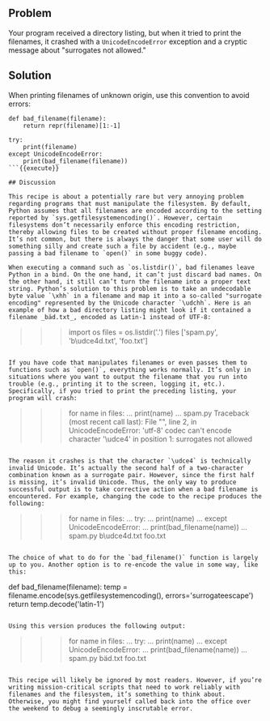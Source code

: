 ## Problem

Your program received a directory listing, but when it tried to print the filenames, it crashed with a `UnicodeEncodeError` exception and a cryptic message about "surrogates not allowed."

## Solution

When printing filenames of unknown origin, use this convention to avoid errors:

```
def bad_filename(filename):
    return repr(filename)[1:-1]

try:
    print(filename)
except UnicodeEncodeError:
    print(bad_filename(filename))
```{{execute}}

## Discussion

This recipe is about a potentially rare but very annoying problem regarding programs that must manipulate the filesystem. By default, Python assumes that all filenames are encoded according to the setting reported by `sys.getfilesystemencoding()`. However, certain filesystems don’t necessarily enforce this encoding restriction, thereby allowing files to be created without proper filename encoding. It’s not common, but there is always the danger that some user will do something silly and create such a file by accident (e.g., maybe passing a bad filename to `open()` in some buggy code).

When executing a command such as `os.listdir()`, bad filenames leave Python in a bind. On the one hand, it can’t just discard bad names. On the other hand, it still can’t turn the filename into a proper text string. Python’s solution to this problem is to take an undecodable byte value `\xhh` in a filename and map it into a so-called "surrogate encoding" represented by the Unicode character `\udchh`. Here is an example of how a bad directory listing might look if it contained a filename _bäd.txt_, encoded as Latin-1 instead of UTF-8:

```
>>> import os
>>> files = os.listdir('.')
>>> files
['spam.py', 'b\udce4d.txt', 'foo.txt']
>>>
```{{execute}}

If you have code that manipulates filenames or even passes them to functions such as `open()`, everything works normally. It’s only in situations where you want to output the filename that you run into trouble (e.g., printing it to the screen, logging it, etc.). Specifically, if you tried to print the preceding listing, your program will crash:

```
>>> for name in files:
...     print(name)
...
spam.py
Traceback (most recent call last):
  File "<stdin>", line 2, in <module>
UnicodeEncodeError: 'utf-8' codec can't encode character '\udce4' in
position 1: surrogates not allowed
>>>
```{{execute}}

The reason it crashes is that the character `\udce4` is technically invalid Unicode. It’s actually the second half of a two-character combination known as a surrogate pair. However, since the first half is missing, it’s invalid Unicode. Thus, the only way to produce successful output is to take corrective action when a bad filename is encountered. For example, changing the code to the recipe produces the following:

```
>>> for name in files:
...     try:
...             print(name)
...     except UnicodeEncodeError:
...             print(bad_filename(name))
...
spam.py
b\udce4d.txt
foo.txt
>>>
```{{execute}}

The choice of what to do for the `bad_filename()` function is largely up to you. Another option is to re-encode the value in some way, like this:

```
def bad_filename(filename):
    temp = filename.encode(sys.getfilesystemencoding(), errors='surrogateescape')
    return temp.decode('latin-1')
```{{execute}}

Using this version produces the following output:

```
>>> for name in files:
...     try:
...             print(name)
...     except UnicodeEncodeError:
...             print(bad_filename(name))
...
spam.py
bäd.txt
foo.txt
>>>
```{{execute}}

This recipe will likely be ignored by most readers. However, if you’re writing mission-critical scripts that need to work reliably with filenames and the filesystem, it’s something to think about. Otherwise, you might find yourself called back into the office over the weekend to debug a seemingly inscrutable error.